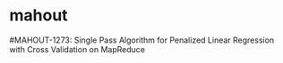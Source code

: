 mahout
========
#MAHOUT-1273: Single Pass Algorithm for Penalized Linear Regression with Cross Validation on MapReduce
